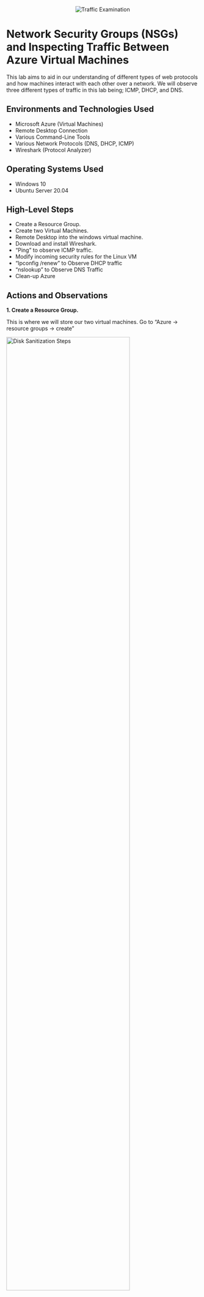 <p align="center">
<img src="https://i.imgur.com/Ua7udoS.png" alt="Traffic Examination"/>
</p>

<h1>Network Security Groups (NSGs) and Inspecting Traffic Between Azure Virtual Machines</h1>
This lab aims to aid in our understanding of different types of web protocols and how machines interact with each other over a network. We will observe three different types of traffic in this lab being; ICMP, DHCP, and DNS. <br />

<h2>Environments and Technologies Used</h2>

- Microsoft Azure (Virtual Machines)
- Remote Desktop Connection
- Various Command-Line Tools
- Various Network Protocols (DNS, DHCP, ICMP)
- Wireshark (Protocol Analyzer)

<h2>Operating Systems Used </h2>

- Windows 10
- Ubuntu Server 20.04

<h2>High-Level Steps</h2>

- Create a Resource Group. 
- Create two Virtual Machines. 
- Remote Desktop into the windows virtual machine. 
- Download and install Wireshark. 
- “Ping” to observe ICMP traffic.
- Modify incoming security rules for the Linux VM
- “Ipconfig /renew” to Observe DHCP traffic
- “nslookup” to Observe DNS Traffic
- Clean-up Azure

<h2>Actions and Observations</h2>

<b>1. Create a Resource Group.</b>
  
<p>
This is where we will store our two virtual machines. Go to “Azure -> resource groups -> create”
</p>

<p>
<img src="https://i.imgur.com/C7TmwAn.png" height="80%" width="80%" alt="Disk Sanitization Steps"/>
</p>
  
<br />

<b>1. Create a Resource Group.</b>
  
<p>
This is where we will store our two virtual machines. Go to “Azure -> resource groups -> create”
</p>

<p>
<img src="https://i.imgur.com/C7TmwAn.png" height="80%" width="80%" alt="Disk Sanitization Steps"/>
</p>
  
<br />
